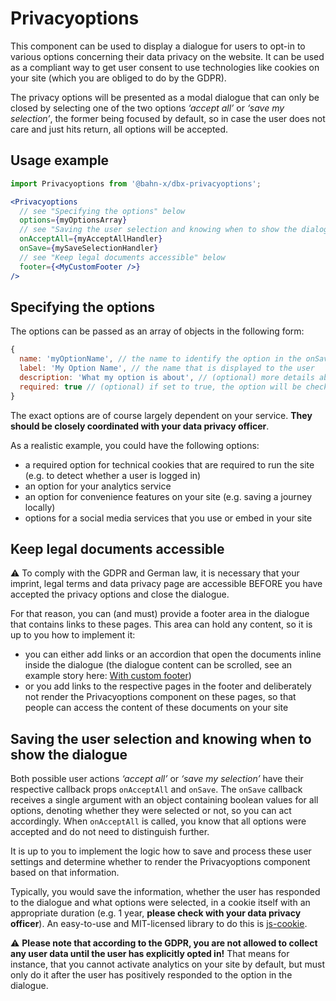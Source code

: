 # Privacyoptions

This component can be used to display a dialogue for users to opt-in to various options concerning their data privacy on the website.
It can be used as a compliant way to get user consent to use technologies like cookies on your site (which you are obliged to do by the GDPR).

The privacy options will be presented as a modal dialogue that can only be closed by selecting one of the two options _‘accept all’_ or _‘save my selection’_, the former being focused by default, so in case the user does not care and just hits return, all options will be accepted.

## Usage example

```js
import Privacyoptions from '@bahn-x/dbx-privacyoptions';
```

```jsx
<Privacyoptions 
  // see "Specifying the options" below
  options={myOptionsArray}
  // see "Saving the user selection and knowing when to show the dialogue" below
  onAcceptAll={myAcceptAllHandler} 
  onSave={mySaveSelectionHandler}
  // see "Keep legal documents accessible" below
  footer={<MyCustomFooter />}
/>
```

## Specifying the options

The options can be passed as an array of objects in the following form:
```js
{
  name: 'myOptionName', // the name to identify the option in the onSave callback function
  label: 'My Option Name', // the name that is displayed to the user
  description: 'What my option is about', // (optional) more details about the option, will be displayed below the name 
  required: true // (optional) if set to true, the option will be checked and disabled, so it cannot be deactivated
}
```

The exact options are of course largely dependent on your service. **They should be closely coordinated with your data privacy officer**.

As a realistic example, you could have the following options:
- a required option for technical cookies that are required to run the site (e.g. to detect whether a user is logged in)
- an option for your analytics service
- an option for convenience features on your site (e.g. saving a journey locally)
- options for a social media services that you use or embed in your site

## Keep legal documents accessible

⚠️ To comply with the GDPR and German law, it is necessary that your imprint, legal terms and data privacy page are accessible BEFORE you have accepted the privacy options and close the dialogue.

For that reason, you can (and must) provide a footer area in the dialogue that contains links to these pages.
This area can hold any content, so it is up to you how to implement it:

- you can either add links or an accordion that open the documents inline inside the dialogue (the dialogue content can be scrolled, see an example story here: [With custom footer](?path=/story/components-privacyoptions--with-custom-footer))
- or you add links to the respective pages in the footer and deliberately not render the Privacyoptions component on these pages, so that people can access the content of these documents on your site

## Saving the user selection and knowing when to show the dialogue

Both possible user actions _‘accept all’_ or _‘save my selection’_ have their respective callback props `onAcceptAll` and `onSave`. The `onSave` callback receives a single argument with an object containing boolean values for all options, denoting whether they were selected or not, so you can act accordingly. When `onAcceptAll` is called, you know that all options were accepted and do not need to distinguish further. 

It is up to you to implement the logic how to save and process these user settings and determine whether to render the Privacyoptions component based on that information.

Typically, you would save the information, whether the user has responded to the dialogue and what options were selected, in a cookie itself with an appropriate duration (e.g. 1 year, **please check with your data privacy officer**). An easy-to-use and MIT-licensed library to do this is [js-cookie](https://github.com/js-cookie/js-cookie). 

⚠️ **Please note that according to the GDPR, you are not allowed to collect any user data until the user has explicitly opted in!** That means for instance, that you cannot activate analytics on your site by default, but must only do it after the user has positively responded to the option in the dialogue.
